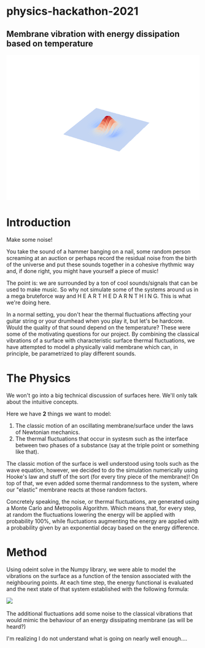 # physics-hackathon-2021

## Membrane vibration with energy dissipation based on temperature

![magic](wizardry.gif)

# Introduction

Make some noise! 

You take the sound of a hammer banging on a nail, some random person screaming at an auction or perhaps record the residual noise from the birth of the universe and put these sounds together in a cohesive rhythmic way and, if done right, you might have yourself a piece of music!

The point is: we are surrounded by a ton of cool sounds/signals that can be used to make music. So why not simulate some of the systems around us in a mega bruteforce way and     H E A R     T H E    D A R N    T H I N G. This is what we're doing here. 

In a normal setting, you don't hear the thermal fluctuations affecting your guitar string or your drumhead when you play it, but let's be hardcore. Would the quality of that sound depend on the temperature? These were some of the motivating questions for our project. By combining the classical vibrations of a surface with characteristic surface thermal fluctuations, we have attempted to model a physically valid membrane which can, in principle, be parametrized to play different sounds.

# The Physics

We won't go into a big technical discussion of surfaces here. We'll only talk about the intuitive concepts.

Here we have **2** things we want to model:

1. The classic motion of an oscillating membrane/surface under the laws of Newtonian mechanics.
2. The thermal fluctuations that occur in systesm such as the interface between two phases of a substance (say at the triple point or something like that).

The classic motion of the surface is well understood using tools such as the wave equation, however, we decided to do the simulation numerically using Hooke's law and stuff of the sort (for every tiny piece of the membrane)! On top of that, we even added some thermal randomness to the system, where our "elastic" membrane reacts at those random factors.

Concretely speaking, the noise, or thermal fluctuations, are generated using a Monte Carlo and Metropolis Algorithm. Which means that, for every step, at random the fluctuations lowering the energy will be applied with probability 100%, while fluctuations augmenting the energy are applied with a probability given by an exponential decay based on the energy difference.


# Method

Using odeint solve in the Numpy library, we were able to model the vibrations on the surface as a function of the tension associated with the neighbouring points. At each time step, the energy functional is evaluated and the next state of that system established with the following formula: 

<img src="https://render.githubusercontent.com/render/math?math=E_{\text{2D}}[h]=\sum_{i, j}(h_{i, j} - h_{i %2B 1, j})^2 %2B (h_{i, j} - h_{i, j %2B 1})^2">


The additional fluctuations add some noise to the classical vibrations that would mimic the behaviour of an energy dissipating membrane (as will be heard?)

I'm realizing I do not understand what is going on nearly well enough....
